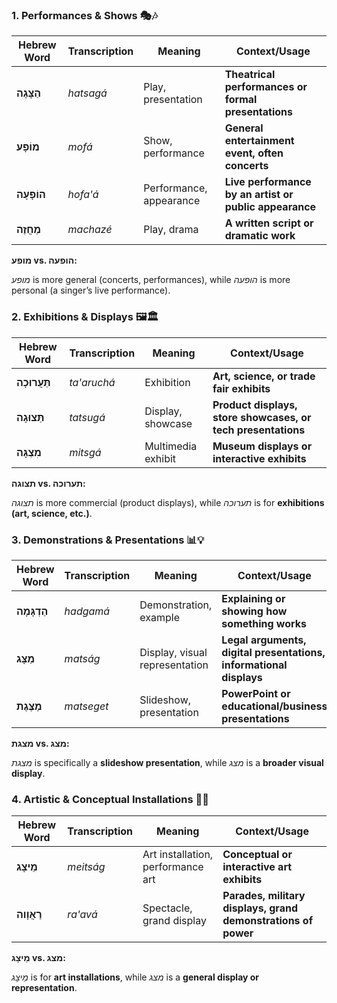
### 1. Performances & Shows 🎭🎶

| **Hebrew Word**  | **Transcription** | **Meaning** | **Context/Usage** |  
|-----------------|----------------|------------|-----------------|  
| **הַצָּגָה**  | *hatsagá* | Play, presentation | **Theatrical performances or formal presentations** |  
| **מוֹפָע**  | *mofá* | Show, performance | **General entertainment event, often concerts** |  
| **הוֹפָעָה**  | *hofa'á* | Performance, appearance | **Live performance by an artist or public appearance** |  
| **מַחֲזֶה**  | *machazé* | Play, drama | **A written script or dramatic work** |  


**מופע vs. הופעה:**

*מופע* is more general (concerts, performances), while *הופעה* is more personal (a singer’s live performance).


### 2. Exhibitions & Displays 🖼️🏛️ 

| **Hebrew Word**  | **Transcription** | **Meaning** | **Context/Usage** |  
|-----------------|----------------|------------|-----------------|  
| **תַּעֲרוּכָה**  | *ta'aruchá* | Exhibition | **Art, science, or trade fair exhibits** |  
| **תַּצוּגָה**  | *tatsugá* | Display, showcase | **Product displays, store showcases, or tech presentations** |  
| **מִצְגָּה**  | *mitsgá* | Multimedia exhibit | **Museum displays or interactive exhibits** |  


**תצוגה vs. תערוכה:**

*תצוגה* is more commercial (product displays), while *תערוכה* is for **exhibitions (art, science, etc.)**.  


### 3. Demonstrations & Presentations 📊💡

| **Hebrew Word**  | **Transcription** | **Meaning** | **Context/Usage** |  
|-----------------|----------------|------------|-----------------|  
| **הַדְגָּמָה**  | *hadgamá* | Demonstration, example | **Explaining or showing how something works** |  
| **מַצָּג**  | *matság* | Display, visual representation | **Legal arguments, digital presentations, informational displays** |  
| **מַצֶּגֶת**  | *matseget* | Slideshow, presentation | **PowerPoint or educational/business presentations** |  


**מצגת vs. מצג:**

*מצגת* is specifically a **slideshow presentation**, while *מצג* is a **broader visual display**.


### 4. Artistic & Conceptual Installations 🎨🚀

| **Hebrew Word**  | **Transcription** | **Meaning** | **Context/Usage** |  
|-----------------|----------------|------------|-----------------|  
| **מֵיצָג**  | *meitság* | Art installation, performance art | **Conceptual or interactive art exhibits** |  
| **רַאֲוָוה**  | *ra'avá* | Spectacle, grand display | **Parades, military displays, grand demonstrations of power** |  


**מֵיצָג vs. מצג:**

*מֵיצָג* is for **art installations**, while *מצג* is a **general display or representation**.  
